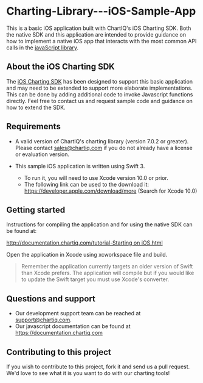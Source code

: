 # Charting-Library---iOS-Sample-App

This is a basic iOS application built with ChartIQ's iOS Charting SDK. 
Both the native SDK and this application are intended to provide guidance on how to implement a native iOS app that interacts with the most common API calls in the [javaScript library](https://documentation.chartiq.com).

## About the iOS Charting SDK

The [iOS Charting SDK](https://github.com/ChartIQ/Charting-Library---iOS-SDK) has been designed to support this basic application and may need to be extended to support more elaborate implementations.
This can be done by adding additional code to invoke Javascript functions directly. 
Feel free to contact us and request sample code and guidance on how to extend the SDK.

## Requirements

- A valid version of ChartIQ's charting library (version 7.0.2 or greater). Please contact sales@chartiq.com if you do not already have a license or evaluation version.

- This sample iOS application is written using Swift 3.
  - To run it, you will need to use Xcode version 10.0 or prior.
  - The following link can be used to the download it: https://developer.apple.com/download/more (Search for Xcode 10.0)

## Getting started

Instructions for compiling the application and for using the native SDK can be found at:

[http://documentation.chartiq.com/tutorial-Starting on iOS.html](http://documentation.chartiq.com/tutorial-Starting%20on%20iOS.html)

Open the application in Xcode using xcworkspace file and build. 
> Remember the application currently targets an older version of Swift than Xcode prefers. The application will compile but if you would like to update the Swift target you must use Xcode's converter.

## Questions and support

- Our development support team can be reached at [support@chartiq.com](mailto:support@chartiq.com).
- Our javascript documentation can be found at https://documentation.chartiq.com

## Contributing to this project

If you wish to contribute to this project, fork it and send us a pull request.
We'd love to see what it is you want to do with our charting tools!
